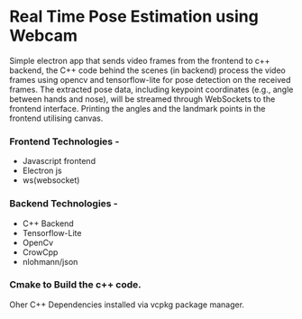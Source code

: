 # Real Time Pose Estimation using Webcam

Simple electron app that sends video frames from the frontend to c++ backend, the C++ code behind the scenes (in backend) process the video frames using opencv and tensorflow-lite for pose detection on the received frames. The extracted pose data, including keypoint coordinates (e.g., angle between hands and nose), will be streamed through WebSockets to the frontend interface. Printing the angles and the landmark points in the frontend utilising canvas.

### Frontend Technologies - 
* Javascript frontend
* Electron js
* ws(websocket)

### Backend Technologies - 
* C++ Backend
* Tensorflow-Lite
* OpenCv
* CrowCpp
* nlohmann/json

### Cmake to Build the c++ code.

Oher C++ Dependencies installed via vcpkg package manager.
